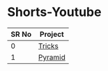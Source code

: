 # Shorts-Youtube

SR No   | Project 
--- | --- 
0 | [Tricks](https://github.com/OWNER2PLUSAI/Shorts-Youtube/blob/main/K%20%2300%20Tricks.ipynb)
1 | [Pyramid](https://github.com/OWNER2PLUSAI/Shorts-Youtube/blob/main/K%20%2301%20pyramid.ipynb)
